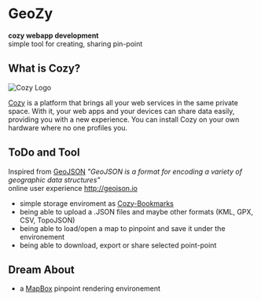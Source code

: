 # GeoZy

**cozy webapp development**  
simple tool for creating, sharing pin-point

## What is Cozy?

![Cozy Logo](https://raw.github.com/mycozycloud/cozy-setup/gh-pages/assets/images/happycloud.png)

[Cozy](http://cozy.io) is a platform that brings all your web services in the
same private space.  With it, your web apps and your devices can share data
easily, providing you with a new experience. You can install Cozy on your own
hardware where no one profiles you.

## ToDo and Tool

Inspired from [GeoJSON](http://geojson.org/)
*"GeoJSON is a format for encoding a variety of geographic data structures"*  
online user experience http://geojson.io

* simple storage enviroment as [Cozy-Bookmarks](https://github.com/Piour/cozy-bookmarks)
* being able to upload a .JSON files and maybe other formats (KML, GPX, CSV, TopoJSON)
* being able to load/open a map to pinpoint and save it under the environement
* being able to download, export or share selected point-point


## Dream About

* a [MapBox](https://github.com/mapbox) pinpoint rendering environement
